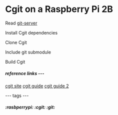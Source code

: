 # Cgit on a Raspberry Pi 2B

Read [git-server](git-server.md)

Install Cgit dependencies

Clone Cgit

Include git submodule

Build Cgit

##### reference links ---
[cgit site](https://git.zx2c4.com/cgit/about/)
[cgit guide](https://bryanbrattlof.com/cgit-nginx-gitolite-a-personal-git-server/)
[cgit guide 2](https://landchad.net/cgit/)

--- tags ---
##### :rasbperrypi: :cgit: :git:
